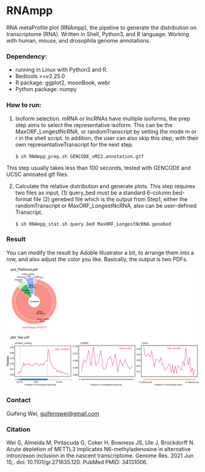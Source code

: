 # RNAmpp
RNA metaProfile plot (RNAmpp), the pipeline to generate the distribution on transcriptome (RNA). Written in Shell, Python3, and R language. Working with human, mouse, and drosophila genome annotations.

### Dependency:
* running in Linux with Python3 and R.
* Bedtools >=v2.25.0
* R package: ggplot2, moonBook, webr
* Python package: numpy

### How to run:

1. Isoform selection. 
   mRNA or lncRNAs have multiple isoforms, the prep step aims to select the representative isoform. This can be the MaxORF_LongestNcRNA, or randomTranscript by setting the mode m or r in the shell script. In addition, the user can also skip this step, with their own representativeTranscript for the next step.
   ```
   $ sh RNAmpp_prep.sh GENCODE_vM22.annotation.gtf
   ```
  This step usually takes less than 100 seconds, tested with GENCODE and UCSC annoated gtf files.
  
 2. Calculate the relative distribution and generate plots.
    This step requires two files as input, (1) query_bed must be a standard 6-column bed-format file (2) genebed file which is the output from Step1, either the randomTranscript or MaxORF_LongestNcRNA, also can be user-defined Transcript.
    ```
    $ sh RNAmpp_stat.sh query.bed MaxORF_LongestNcRNA.genebed
    ```
 
 ### Result
 You can modify the result by Adoble Illustrator a bit, to arrange them into a row, and also adjust the color you like. Basically, the output is two PDFs.
 
 ![image](https://github.com/guifengwei/RNAmpp/blob/master/RNAmpp.jpg)
 
 ### Contact
 Guifeng Wei, guifengwei@gmail.com
 
 
 ### Citation
 
 Wei G, Almeida M, Pintacuda G, Coker H, Bowness JS, Ule J, Brockdorff N. Acute depletion of METTL3 implicates N6-methyladenosine in alternative intron/exon inclusion in the nascent transcriptome. Genome Res. 2021 Jun 15;. doi: 10.1101/gr.271635.120. PubMed PMID: 34131006.
  
